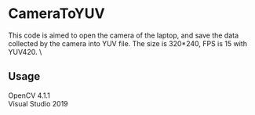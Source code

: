 # CameraToYUV
  This code is aimed to open the camera of the laptop, and save the data collected by the camera into YUV file.
  The size is 320*240, FPS is 15 with YUV420. \
## Usage
  OpenCV 4.1.1 \
  Visual Studio 2019
